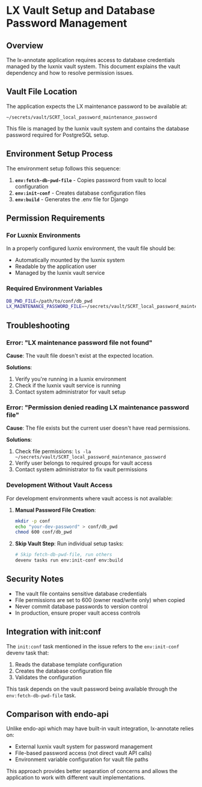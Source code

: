 # LX Vault Setup and Database Password Management

## Overview

The lx-annotate application requires access to database credentials managed by the luxnix vault system. This document explains the vault dependency and how to resolve permission issues.

## Vault File Location

The application expects the LX maintenance password to be available at:
```
~/secrets/vault/SCRT_local_password_maintenance_password
```

This file is managed by the luxnix vault system and contains the database password required for PostgreSQL setup.

## Environment Setup Process

The environment setup follows this sequence:

1. **`env:fetch-db-pwd-file`** - Copies password from vault to local configuration
2. **`env:init-conf`** - Creates database configuration files
3. **`env:build`** - Generates the .env file for Django

## Permission Requirements

### For Luxnix Environments

In a properly configured luxnix environment, the vault file should be:
- Automatically mounted by the luxnix system
- Readable by the application user
- Managed by the luxnix vault service

### Required Environment Variables

```bash
DB_PWD_FILE=/path/to/conf/db_pwd
LX_MAINTENANCE_PASSWORD_FILE=~/secrets/vault/SCRT_local_password_maintenance_password
```

## Troubleshooting

### Error: "LX maintenance password file not found"

**Cause**: The vault file doesn't exist at the expected location.

**Solutions**:
1. Verify you're running in a luxnix environment
2. Check if the luxnix vault service is running
3. Contact system administrator for vault setup

### Error: "Permission denied reading LX maintenance password file"

**Cause**: The file exists but the current user doesn't have read permissions.

**Solutions**:
1. Check file permissions: `ls -la ~/secrets/vault/SCRT_local_password_maintenance_password`
2. Verify user belongs to required groups for vault access
3. Contact system administrator to fix vault permissions

### Development Without Vault Access

For development environments where vault access is not available:

1. **Manual Password File Creation**:
   ```bash
   mkdir -p conf
   echo "your-dev-password" > conf/db_pwd
   chmod 600 conf/db_pwd
   ```

2. **Skip Vault Step**: 
   Run individual setup tasks:
   ```bash
   # Skip fetch-db-pwd-file, run others
   devenv tasks run env:init-conf env:build
   ```

## Security Notes

- The vault file contains sensitive database credentials
- File permissions are set to 600 (owner read/write only) when copied
- Never commit database passwords to version control
- In production, ensure proper vault access controls

## Integration with init:conf

The `init:conf` task mentioned in the issue refers to the `env:init-conf` devenv task that:
1. Reads the database template configuration
2. Creates the database configuration file
3. Validates the configuration

This task depends on the vault password being available through the `env:fetch-db-pwd-file` task.

## Comparison with endo-api

Unlike endo-api which may have built-in vault integration, lx-annotate relies on:
- External luxnix vault system for password management
- File-based password access (not direct vault API calls)
- Environment variable configuration for vault file paths

This approach provides better separation of concerns and allows the application to work with different vault implementations.